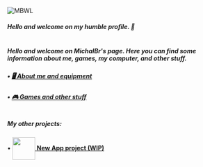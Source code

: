 ![MBWL](https://github.com/TheMichalBr/michalbr/blob/main/pictures/icon.png?raw=true)
<h5>Hello and welcome on my humble profile. 🦭</h5>
<h1></h1>
<h5>Hello and welcome on MichalBr's page. Here you can find some information about me, games, my computer, and other stuff.</h5>
<h5>• <a href="https://themichalbr.github.io/michalbr/about_me_and_equipment.html"> 🖥️ About me and equipment</a></h5>
<h5>• <a href="https://themichalbr.github.io/michalbr/games_and_other.html"> 🎮 Games and other stuff</a></h5>
<h1></h1>
<h5>My other projects:</h5>

• [<img src="https://www.pngmart.com/files/16/Carpenter-Hammer-Transparent-PNG.png" width="52" height="52" align="center">  **New App project (WIP)** ](https://github.com/TheMichalBr/app)
